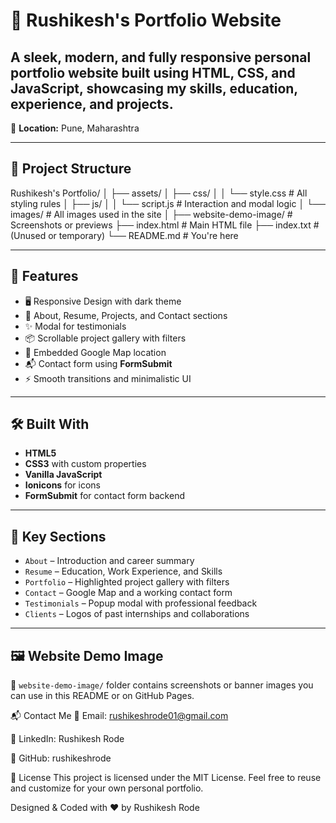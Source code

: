 # 🚀 Rushikesh's Portfolio Website

A sleek, modern, and fully responsive personal portfolio website built using **HTML, CSS, and JavaScript**, showcasing my skills, education, experience, and projects.
---

📍 **Location:** Pune, Maharashtra

---

## 📁 Project Structure

Rushikesh's Portfolio/
│
├── assets/
│ ├── css/
│ │ └── style.css # All styling rules
│ ├── js/
│ │ └── script.js # Interaction and modal logic
│ └── images/ # All images used in the site
│
├── website-demo-image/ # Screenshots or previews
├── index.html # Main HTML file
├── index.txt # (Unused or temporary)
└── README.md # You're here

---

## 🎯 Features


- 🖥️ Responsive Design with dark theme
- 🧠 About, Resume, Projects, and Contact sections
- ✨ Modal for testimonials
- 📦 Scrollable project gallery with filters
- 📍 Embedded Google Map location
- 📬 Contact form using **FormSubmit**
- ⚡ Smooth transitions and minimalistic UI

---

## 🛠️ Built With

- **HTML5**
- **CSS3** with custom properties
- **Vanilla JavaScript**
- **Ionicons** for icons
- **FormSubmit** for contact form backend

---

## 🧩 Key Sections

- `About` – Introduction and career summary  
- `Resume` – Education, Work Experience, and Skills  
- `Portfolio` – Highlighted project gallery with filters  
- `Contact` – Google Map and a working contact form  
- `Testimonials` – Popup modal with professional feedback  
- `Clients` – Logos of past internships and collaborations  

---

## 🖼️ Website Demo Image

📂 `website-demo-image/` folder contains screenshots or banner images you can use in this README or on GitHub Pages.

📬 Contact Me
📧 Email: rushikeshrode01@gmail.com

💼 LinkedIn: Rushikesh Rode

🐙 GitHub: rushikeshrode

📜 License
This project is licensed under the MIT License.
Feel free to reuse and customize for your own personal portfolio.

Designed & Coded with ❤️ by Rushikesh Rode